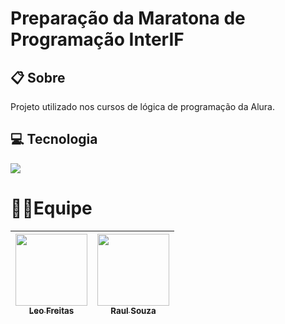 <h1>Preparação da Maratona de Programação InterIF</h1>

<h2>📋 Sobre</h2>
<p>Projeto utilizado nos cursos de lógica de programação da Alura.</p>

## 💻 Tecnologia
<div>
  <img src="https://img.shields.io/badge/python-3670A0?style=for-the-badge&logo=python&logoColor=ffdd54">
</div>

# 👨‍💻Equipe

| [<img loading="lazy" src="https://avatars.githubusercontent.com/u/110389632?v=4" width=115><br><sub>Leo Freitas</sub>](https://github.com/leosupply) |  [<img loading="lazy" src="https://avatars.githubusercontent.com/u/115578866?v=4" width=115><br><sub>Raul Souza</sub>](https://github.com/RaulggSouza) |
| :---: | :---: |